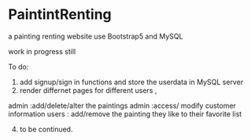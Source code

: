 # PaintintRenting
a painting renting website use Bootstrap5 and MySQL

work in progress still 

To do:
1. add signup/sign in functions and store the userdata in MySQL server
2. render differnet pages for different users , 

admin :add/delete/alter the paintings
admin :access/ modify customer information
users : add/remove the painting they like to their favorite list

4. to be continued.


